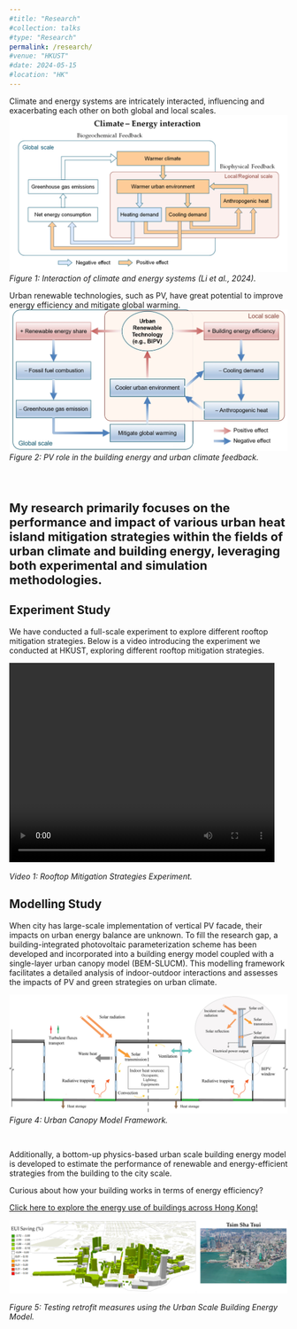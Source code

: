 ```yaml
---
#title: "Research"
#collection: talks
#type: "Research"
permalink: /research/
#venue: "HKUST"
#date: 2024-05-15
#location: "HK"
---
```

<!DOCTYPE html>

Climate and energy systems are intricately interacted, influencing and exacerbating each other on both global and local scales.
![Climate-Energy Interaction Diagram](/images/C_E.png)
*Figure 1: Interaction of climate and energy systems (Li et al., 2024).*

Urban renewable technologies, such as PV, have great potential to improve energy efficiency and mitigate global warming.
![PV](/images/PV.png)
*Figure 2: PV role in the building energy and urban climate feedback.*

<br><br>
<p style="font-size: 22px; font-weight: bold;">
    My research primarily focuses on the performance and impact of various urban heat island mitigation strategies within the fields of urban climate and building energy, leveraging both experimental and simulation methodologies.
</p>
 
    
<html lang="en">
<head>
    <meta charset="UTF-8">
    <meta name="viewport" content="width=device-width, initial-scale=1.0">
</head>
<body>
    <h2>Experiment Study</h2>
    <p>We have conducted a full-scale experiment to explore different rooftop mitigation strategies.
    Below is a video introducing the experiment we conducted at HKUST, exploring different rooftop mitigation strategies.</p>
    <video width="480" height="360" controls>
        <source src="http://chenlt326.github.io/files/Nov19_480p.mp4" type="video/mp4">
        Your browser does not support the video tag.
    </video>
    <p><em>Video 1: Rooftop Mitigation Strategies Experiment.</em></p>
</body>
</html>

<h2>Modelling Study</h2>
When city has large-scale implementation of vertical PV facade, their impacts on urban energy balance are unknown. To fill the research gap, a building-integrated photovoltaic parameterization scheme has been developed and incorporated into a building energy model coupled with a single-layer urban canopy model (BEM-SLUCM). This modelling framework facilitates a detailed analysis of indoor-outdoor interactions and assesses the impacts of PV and green strategies on urban climate.

![UCM Diagram](/images/UCM.png)
*Figure 4: Urban Canopy Model Framework.*

<br>
<p>
  Additionally, a bottom-up physics-based urban scale building energy model is developed to estimate the performance of renewable and energy-efficient strategies from the building to the city scale.
  <p> Curious about how your building works in terms of energy efficiency? <p>
  <a href="http://cez027.ce.ust.hk/HongKongUrbanEnergy/UrbanEnergy.html">Click here to explore the energy use of buildings across Hong Kong!</a>
</p>
<img src="/images/UBEM.png" alt="Urban Building Energy Model">
<p><em>Figure 5: Testing retrofit measures using the Urban Scale Building Energy Model.</em></p>
